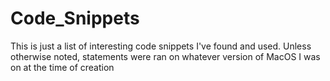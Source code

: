 # Code_Snippets
This is just a list of interesting code snippets I've found and used. Unless otherwise noted, statements were ran on whatever version of MacOS I was on at the time of creation

